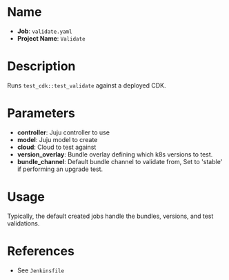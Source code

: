 # Name

- **Job**: `validate.yaml`
- **Project Name**: `Validate`

# Description

Runs `test_cdk::test_validate` against a deployed CDK.

# Parameters

- **controller**: Juju controller to use
- **model**: Juju model to create
- **cloud**: Cloud to test against
- **version_overlay**: Bundle overlay defining which k8s versions to test.
- **bundle_channel**: Default bundle channel to validate from, Set to 'stable' if performing an upgrade test.

# Usage

Typically, the default created jobs handle the bundles, versions, and test validations.

# References

- See `Jenkinsfile`
